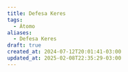 ```yaml
---
title: Defesa Keres
tags:
  - Átomo
aliases:
  - Defesa Keres
draft: true
created_at: 2024-07-12T20:01:41-03:00
updated_at: 2025-02-08T22:35:29-03:00
---
```


